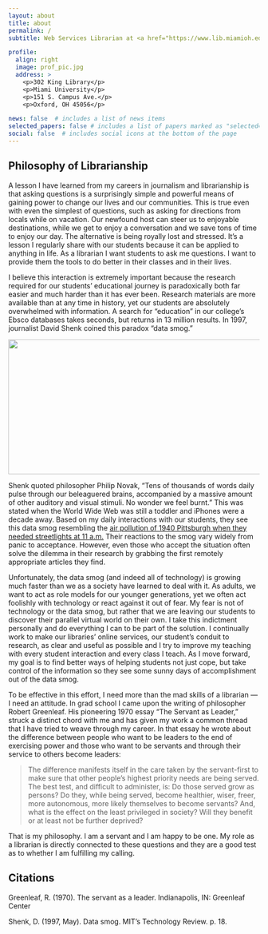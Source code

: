 ```yaml
---
layout: about
title: about
permalink: /
subtitle: Web Services Librarian at <a href="https://www.lib.miamioh.edu">Miami University Libraries</a>.

profile:
  align: right
  image: prof_pic.jpg
  address: >
    <p>302 King Library</p>
    <p>Miami University</p>
    <p>151 S. Campus Ave.</p>
    <p>Oxford, OH 45056</p>

news: false  # includes a list of news items
selected_papers: false # includes a list of papers marked as "selected={true}"
social: false  # includes social icons at the bottom of the page
---
```


## Philosophy of Librarianship

A lesson I have learned from my careers in journalism and librarianship is that asking questions is a surprisingly simple and powerful means of gaining power to change our lives and our communities. This is true even with even the simplest of questions, such as asking for directions from locals while on vacation. Our newfound host can steer us to enjoyable destinations, while we get to enjoy a conversation and we save tons of time to enjoy our day. The alternative is being royally lost and stressed. It’s a lesson I regularly share with our students because it can be applied to anything in life. As a librarian I want students to ask me questions. I want to provide them the tools to do better in their classes and in their lives.

I believe this interaction is extremely important because the research required for our students’ educational journey is paradoxically both far easier and much harder than it has ever been. Research materials are more available than at any time in history, yet our students are absolutely overwhelmed with information. A search for “education” in our college’s Ebsco databases takes seconds, but returns in 13 million results. In 1997, journalist David Shenk coined this paradox “data smog.”

<img width="604" height="270" src="http://www.yarnetsky.net/wp-content/uploads/2013/10/datasmog1-604x270.jpg" class="attachment-post-thumbnail size-post-thumbnail wp-post-image" alt="" loading="lazy">

Shenk quoted philosopher Philip Novak, “Tens of thousands of words daily pulse through our beleaguered brains, accompanied by a massive amount of other auditory and visual stimuli. No wonder we feel burnt.” This was stated when the World Wide Web was still a toddler and iPhones were a decade away. Based on my daily interactions with our students, they see this data smog resembling the <a href="http://bit.ly/1btkA3t">air pollution of 1940 Pittsburgh when they needed streetlights at 11 a.m.</a> Their reactions to the smog vary widely from panic to acceptance. However, even those who accept the situation often solve the dilemma in their research by grabbing the first remotely appropriate articles they find.

Unfortunately, the data smog (and indeed all of technology) is growing much faster than we as a society have learned to deal with it. As adults, we want to act as role models for our younger generations, yet we often act foolishly with technology or react against it out of fear. My fear is not of technology or the data smog, but rather that we are leaving our students to discover their parallel virtual world on their own. I take this indictment personally and do everything I can to be part of the solution. I continually work to make our libraries’ online services, our student’s conduit to research, as clear and useful as possible and I try to improve my teaching with every student interaction and every class I teach. As I move forward, my goal is to find better ways of helping students not just cope, but take control of the information so they see some sunny days of accomplishment out of the data smog.

To be effective in this effort, I need more than the mad skills of a librarian — I need an attitude. In grad school I came upon the writing of philosopher Robert Greenleaf. His pioneering 1970 essay “The Servant as Leader,” struck a distinct chord with me and has given my work a common thread that I have tried to weave through my career. In that essay he wrote about the difference between people who want to be leaders to the end of exercising power and those who want to be servants and through their service to others become leaders:

> The difference manifests itself in the care taken by the servant-first to make sure that other people’s highest priority needs are being served. The best test, and difficult to administer, is: Do those served grow as persons? Do they, while being served, become healthier, wiser, freer, more autonomous, more likely themselves to become servants? And, what is the effect on the least privileged in society? Will they benefit or at least not be further deprived?

That is my philosophy. I am a servant and I am happy to be one. My role as a librarian is directly connected to these questions and they are a good test as to whether I am fulfilling my calling.

## Citations

Greenleaf, R. (1970). The servant as a leader. Indianapolis, IN: Greenleaf Center

Shenk, D. (1997, May). Data smog. MIT’s Technology Review. p. 18.
